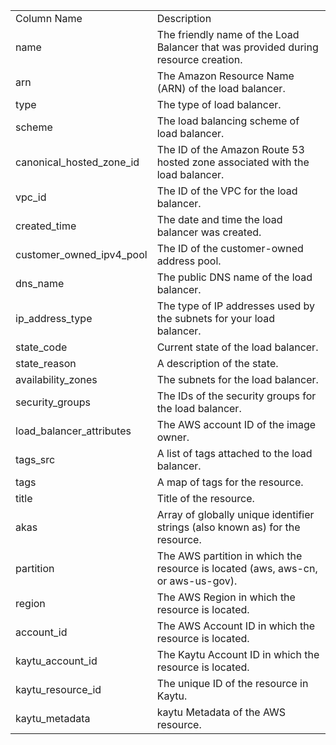 <table>
	<tr><td>Column Name</td><td>Description</td></tr>
	<tr><td>name</td><td>The friendly name of the Load Balancer that was provided during resource creation.</td></tr>
	<tr><td>arn</td><td>The Amazon Resource Name (ARN) of the load balancer.</td></tr>
	<tr><td>type</td><td>The type of load balancer.</td></tr>
	<tr><td>scheme</td><td>The load balancing scheme of load balancer.</td></tr>
	<tr><td>canonical_hosted_zone_id</td><td>The ID of the Amazon Route 53 hosted zone associated with the load balancer.</td></tr>
	<tr><td>vpc_id</td><td>The ID of the VPC for the load balancer.</td></tr>
	<tr><td>created_time</td><td>The date and time the load balancer was created.</td></tr>
	<tr><td>customer_owned_ipv4_pool</td><td>The ID of the customer-owned address pool.</td></tr>
	<tr><td>dns_name</td><td>The public DNS name of the load balancer.</td></tr>
	<tr><td>ip_address_type</td><td>The type of IP addresses used by the subnets for your load balancer.</td></tr>
	<tr><td>state_code</td><td>Current state of the load balancer.</td></tr>
	<tr><td>state_reason</td><td>A description of the state.</td></tr>
	<tr><td>availability_zones</td><td>The subnets for the load balancer.</td></tr>
	<tr><td>security_groups</td><td>The IDs of the security groups for the load balancer.</td></tr>
	<tr><td>load_balancer_attributes</td><td>The AWS account ID of the image owner.</td></tr>
	<tr><td>tags_src</td><td>A list of tags attached to the load balancer.</td></tr>
	<tr><td>tags</td><td>A map of tags for the resource.</td></tr>
	<tr><td>title</td><td>Title of the resource.</td></tr>
	<tr><td>akas</td><td>Array of globally unique identifier strings (also known as) for the resource.</td></tr>
	<tr><td>partition</td><td>The AWS partition in which the resource is located (aws, aws-cn, or aws-us-gov).</td></tr>
	<tr><td>region</td><td>The AWS Region in which the resource is located.</td></tr>
	<tr><td>account_id</td><td>The AWS Account ID in which the resource is located.</td></tr>
	<tr><td>kaytu_account_id</td><td>The Kaytu Account ID in which the resource is located.</td></tr>
	<tr><td>kaytu_resource_id</td><td>The unique ID of the resource in Kaytu.</td></tr>
	<tr><td>kaytu_metadata</td><td>kaytu Metadata of the AWS resource.</td></tr>
</table>